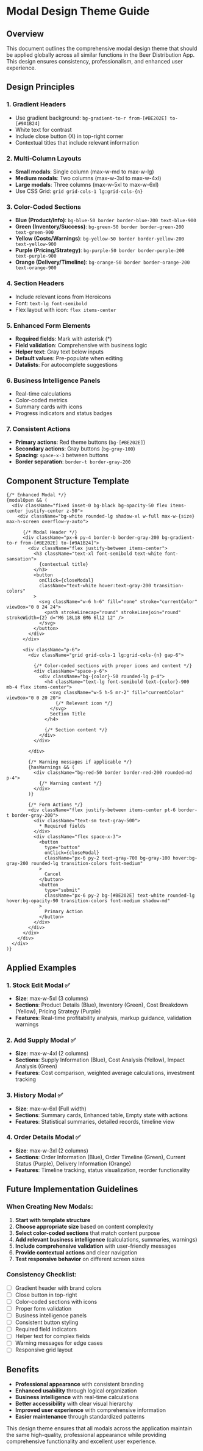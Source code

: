 # Modal Design Theme Guide

## Overview

This document outlines the comprehensive modal design theme that should be applied globally across all similar functions in the Beer Distribution App. This design ensures consistency, professionalism, and enhanced user experience.

## Design Principles

### 1. **Gradient Headers**
- Use gradient background: `bg-gradient-to-r from-[#BE202E] to-[#9A1B24]`
- White text for contrast
- Include close button (X) in top-right corner
- Contextual titles that include relevant information

### 2. **Multi-Column Layouts**
- **Small modals**: Single column (max-w-md to max-w-lg)
- **Medium modals**: Two columns (max-w-3xl to max-w-4xl)
- **Large modals**: Three columns (max-w-5xl to max-w-6xl)
- Use CSS Grid: `grid grid-cols-1 lg:grid-cols-{n}`

### 3. **Color-Coded Sections**
- **Blue (Product/Info)**: `bg-blue-50 border border-blue-200 text-blue-900`
- **Green (Inventory/Success)**: `bg-green-50 border border-green-200 text-green-900`
- **Yellow (Costs/Warnings)**: `bg-yellow-50 border border-yellow-200 text-yellow-900`
- **Purple (Pricing/Strategy)**: `bg-purple-50 border border-purple-200 text-purple-900`
- **Orange (Delivery/Timeline)**: `bg-orange-50 border border-orange-200 text-orange-900`

### 4. **Section Headers**
- Include relevant icons from Heroicons
- Font: `text-lg font-semibold`
- Flex layout with icon: `flex items-center`

### 5. **Enhanced Form Elements**
- **Required fields**: Mark with asterisk (*) 
- **Field validation**: Comprehensive with business logic
- **Helper text**: Gray text below inputs
- **Default values**: Pre-populate when editing
- **Datalists**: For autocomplete suggestions

### 6. **Business Intelligence Panels**
- Real-time calculations
- Color-coded metrics
- Summary cards with icons
- Progress indicators and status badges

### 7. **Consistent Actions**
- **Primary actions**: Red theme buttons (`bg-[#BE202E]`)
- **Secondary actions**: Gray buttons (`bg-gray-100`)
- **Spacing**: `space-x-3` between buttons
- **Border separation**: `border-t border-gray-200`

## Component Structure Template

```tsx
{/* Enhanced Modal */}
{modalOpen && (
  <div className="fixed inset-0 bg-black bg-opacity-50 flex items-center justify-center z-50">
    <div className="bg-white rounded-lg shadow-xl w-full max-w-{size} max-h-screen overflow-y-auto">
      
      {/* Modal Header */}
      <div className="px-6 py-4 border-b border-gray-200 bg-gradient-to-r from-[#BE202E] to-[#9A1B24]">
        <div className="flex justify-between items-center">
          <h3 className="text-xl font-semibold text-white font-sansation">
            {contextual title}
          </h3>
          <button
            onClick={closeModal}
            className="text-white hover:text-gray-200 transition-colors"
          >
            <svg className="w-6 h-6" fill="none" stroke="currentColor" viewBox="0 0 24 24">
              <path strokeLinecap="round" strokeLinejoin="round" strokeWidth={2} d="M6 18L18 6M6 6l12 12" />
            </svg>
          </button>
        </div>
      </div>
      
      <div className="p-6">
        <div className="grid grid-cols-1 lg:grid-cols-{n} gap-6">
          
          {/* Color-coded sections with proper icons and content */}
          <div className="space-y-6">
            <div className="bg-{color}-50 rounded-lg p-4">
              <h4 className="text-lg font-semibold text-{color}-900 mb-4 flex items-center">
                <svg className="w-5 h-5 mr-2" fill="currentColor" viewBox="0 0 20 20">
                  {/* Relevant icon */}
                </svg>
                Section Title
              </h4>
              
              {/* Section content */}
            </div>
          </div>
          
        </div>
        
        {/* Warning messages if applicable */}
        {hasWarnings && (
          <div className="bg-red-50 border border-red-200 rounded-md p-4">
            {/* Warning content */}
          </div>
        )}
        
        {/* Form Actions */}
        <div className="flex justify-between items-center pt-6 border-t border-gray-200">
          <div className="text-sm text-gray-500">
            * Required fields
          </div>
          <div className="flex space-x-3">
            <button
              type="button"
              onClick={closeModal}
              className="px-6 py-2 text-gray-700 bg-gray-100 hover:bg-gray-200 rounded-lg transition-colors font-medium"
            >
              Cancel
            </button>
            <button
              type="submit"
              className="px-6 py-2 bg-[#BE202E] text-white rounded-lg hover:bg-opacity-90 transition-colors font-medium shadow-md"
            >
              Primary Action
            </button>
          </div>
        </div>
      </div>
    </div>
  </div>
)}
```

## Applied Examples

### 1. **Stock Edit Modal** ✅
- **Size**: max-w-5xl (3 columns)
- **Sections**: Product Details (Blue), Inventory (Green), Cost Breakdown (Yellow), Pricing Strategy (Purple)
- **Features**: Real-time profitability analysis, markup guidance, validation warnings

### 2. **Add Supply Modal** ✅
- **Size**: max-w-4xl (2 columns)
- **Sections**: Supply Information (Blue), Cost Analysis (Yellow), Impact Analysis (Green)
- **Features**: Cost comparison, weighted average calculations, investment tracking

### 3. **History Modal** ✅
- **Size**: max-w-6xl (Full width)
- **Sections**: Summary cards, Enhanced table, Empty state with actions
- **Features**: Statistical summaries, detailed records, timeline view

### 4. **Order Details Modal** ✅
- **Size**: max-w-3xl (2 columns)
- **Sections**: Order Information (Blue), Order Timeline (Green), Current Status (Purple), Delivery Information (Orange)
- **Features**: Timeline tracking, status visualization, reorder functionality

## Future Implementation Guidelines

### When Creating New Modals:

1. **Start with template structure**
2. **Choose appropriate size** based on content complexity
3. **Select color-coded sections** that match content purpose
4. **Add relevant business intelligence** (calculations, summaries, warnings)
5. **Include comprehensive validation** with user-friendly messages
6. **Provide contextual actions** and clear navigation
7. **Test responsive behavior** on different screen sizes

### Consistency Checklist:

- [ ] Gradient header with brand colors
- [ ] Close button in top-right
- [ ] Color-coded sections with icons
- [ ] Proper form validation
- [ ] Business intelligence panels
- [ ] Consistent button styling
- [ ] Required field indicators
- [ ] Helper text for complex fields
- [ ] Warning messages for edge cases
- [ ] Responsive grid layout

## Benefits

- **Professional appearance** with consistent branding
- **Enhanced usability** through logical organization
- **Business intelligence** with real-time calculations
- **Better accessibility** with clear visual hierarchy
- **Improved user experience** with comprehensive information
- **Easier maintenance** through standardized patterns

This design theme ensures that all modals across the application maintain the same high-quality, professional appearance while providing comprehensive functionality and excellent user experience. 